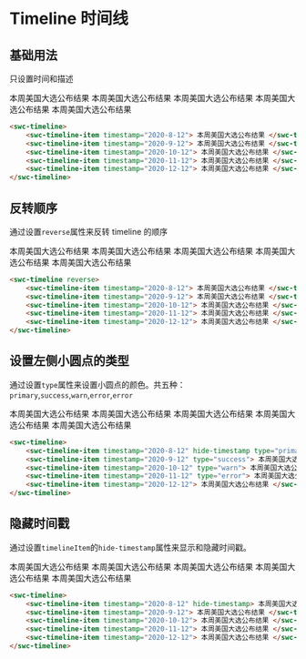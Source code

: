 # Timeline 时间线

## 基础用法

只设置时间和描述

<swc-timeline>
    <swc-timeline-item timestamp="2020-8-12">
    本周美国大选公布结果
    </swc-timeline-item>
    <swc-timeline-item timestamp="2020-9-12">
    本周美国大选公布结果
    </swc-timeline-item>
    <swc-timeline-item timestamp="2020-10-12">
    本周美国大选公布结果
    </swc-timeline-item>
    <swc-timeline-item timestamp="2020-11-12">
    本周美国大选公布结果
    </swc-timeline-item>
    <swc-timeline-item timestamp="2020-12-12">
    本周美国大选公布结果
    </swc-timeline-item>
</swc-timeline>

```html
<swc-timeline>
    <swc-timeline-item timestamp="2020-8-12"> 本周美国大选公布结果 </swc-timeline-item>
    <swc-timeline-item timestamp="2020-9-12"> 本周美国大选公布结果 </swc-timeline-item>
    <swc-timeline-item timestamp="2020-10-12"> 本周美国大选公布结果 </swc-timeline-item>
    <swc-timeline-item timestamp="2020-11-12"> 本周美国大选公布结果 </swc-timeline-item>
    <swc-timeline-item timestamp="2020-12-12"> 本周美国大选公布结果 </swc-timeline-item>
</swc-timeline>
```

## 反转顺序

通过设置`reverse`属性来反转 timeline 的顺序

<swc-timeline reverse>
<swc-timeline-item timestamp="2020-8-12">
本周美国大选公布结果
</swc-timeline-item>
<swc-timeline-item timestamp="2020-9-12">
本周美国大选公布结果
</swc-timeline-item>
<swc-timeline-item timestamp="2020-10-12">
本周美国大选公布结果
</swc-timeline-item>
<swc-timeline-item timestamp="2020-11-12">
本周美国大选公布结果
</swc-timeline-item>
<swc-timeline-item timestamp="2020-12-12">
本周美国大选公布结果
</swc-timeline-item>
</swc-timeline>

```html
<swc-timeline reverse>
    <swc-timeline-item timestamp="2020-8-12"> 本周美国大选公布结果 </swc-timeline-item>
    <swc-timeline-item timestamp="2020-9-12"> 本周美国大选公布结果 </swc-timeline-item>
    <swc-timeline-item timestamp="2020-10-12"> 本周美国大选公布结果 </swc-timeline-item>
    <swc-timeline-item timestamp="2020-11-12"> 本周美国大选公布结果 </swc-timeline-item>
    <swc-timeline-item timestamp="2020-12-12"> 本周美国大选公布结果 </swc-timeline-item>
</swc-timeline>
```

## 设置左侧小圆点的类型

通过设置`type`属性来设置小圆点的颜色。共五种：`primary`,`success`,`warn`,`error`,`error`

<swc-timeline>
    <swc-timeline-item timestamp="2020-8-12" type="primary">
    本周美国大选公布结果
    </swc-timeline-item>
    <swc-timeline-item timestamp="2020-9-12" type="success">
    本周美国大选公布结果
    </swc-timeline-item>
    <swc-timeline-item timestamp="2020-10-12" type="warn">
    本周美国大选公布结果
    </swc-timeline-item>
    <swc-timeline-item timestamp="2020-11-12" type="error">
    本周美国大选公布结果
    </swc-timeline-item>
    <swc-timeline-item timestamp="2020-12-12">
    本周美国大选公布结果
    </swc-timeline-item>
</swc-timeline>

```html
<swc-timeline>
    <swc-timeline-item timestamp="2020-8-12" hide-timestamp type="primary"> 本周美国大选公布结果 </swc-timeline-item>
    <swc-timeline-item timestamp="2020-9-12" type="success"> 本周美国大选公布结果 </swc-timeline-item>
    <swc-timeline-item timestamp="2020-10-12" type="warn"> 本周美国大选公布结果 </swc-timeline-item>
    <swc-timeline-item timestamp="2020-11-12" type="error"> 本周美国大选公布结果 </swc-timeline-item>
    <swc-timeline-item timestamp="2020-12-12"> 本周美国大选公布结果 </swc-timeline-item>
</swc-timeline>
```

## 隐藏时间戳

通过设置`timelineItem`的`hide-timestamp`属性来显示和隐藏时间戳。

<swc-timeline>
    <swc-timeline-item timestamp="2020-8-12" hide-timestamp>
    本周美国大选公布结果
    </swc-timeline-item>
    <swc-timeline-item timestamp="2020-9-12">
    本周美国大选公布结果
    </swc-timeline-item>
    <swc-timeline-item timestamp="2020-10-12">
    本周美国大选公布结果
    </swc-timeline-item>
    <swc-timeline-item timestamp="2020-11-12">
    本周美国大选公布结果
    </swc-timeline-item>
    <swc-timeline-item timestamp="2020-12-12">
    本周美国大选公布结果
    </swc-timeline-item>
</swc-timeline>

```html
<swc-timeline>
    <swc-timeline-item timestamp="2020-8-12" hide-timestamp> 本周美国大选公布结果 </swc-timeline-item>
    <swc-timeline-item timestamp="2020-9-12"> 本周美国大选公布结果 </swc-timeline-item>
    <swc-timeline-item timestamp="2020-10-12"> 本周美国大选公布结果 </swc-timeline-item>
    <swc-timeline-item timestamp="2020-11-12"> 本周美国大选公布结果 </swc-timeline-item>
    <swc-timeline-item timestamp="2020-12-12"> 本周美国大选公布结果 </swc-timeline-item>
</swc-timeline>
```
